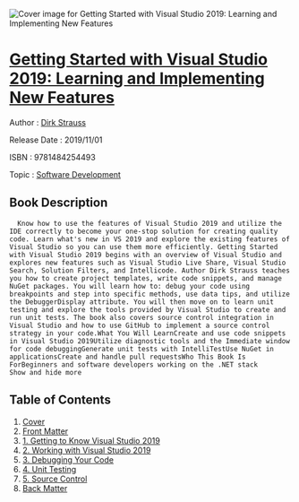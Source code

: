 ![Cover image for Getting Started with Visual Studio 2019: Learning and Implementing New Features](https://imgdetail.ebookreading.net/cover/cover/20200215/EB9781484254493.jpg)

[Getting Started with Visual Studio 2019: Learning and Implementing New Features](https://ebookreading.net/view/book/Getting+Started+with+Visual+Studio+2019%3A+Learning+and+Implementing+New+Features-EB9781484254493_1.html "Getting Started with Visual Studio 2019: Learning and Implementing New Features")
====================================================================================================================

Author : [Dirk Strauss](https://ebookreading.net/search/author/Dirk+Strauss)

Release Date : 2019/11/01

ISBN : 9781484254493

Topic : [Software Development](https://ebookreading.net/search/category/software-development)

Book Description
-----------------

      Know how to use the features of Visual Studio 2019 and utilize the IDE correctly to become your one-stop solution for creating quality code. Learn what's new in VS 2019 and explore the existing features of Visual Studio so you can use them more efficiently. Getting Started with Visual Studio 2019 begins with an overview of Visual Studio and explores new features such as Visual Studio Live Share, Visual Studio Search, Solution Filters, and Intellicode. Author Dirk Strauss teaches you how to create project templates, write code snippets, and manage NuGet packages. You will learn how to: debug your code using breakpoints and step into specific methods, use data tips, and utilize the DebuggerDisplay attribute. You will then move on to learn unit testing and explore the tools provided by Visual Studio to create and run unit tests. The book also covers source control integration in Visual Studio and how to use GitHub to implement a source control strategy in your code.What You Will LearnCreate and use code snippets in Visual Studio 2019Utilize diagnostic tools and the Immediate window for code debuggingGenerate unit tests with IntelliTestUse NuGet in applicationsCreate and handle pull requestsWho This Book Is ForBeginners and software developers working on the .NET stack           Show and hide more                
Table of Contents
-----------------

1. [Cover](https://ebookreading.net/view/book/Getting+Started+with+Visual+Studio+2019%3A+Learning+and+Implementing+New+Features-EB9781484254493_1.html)
1. [Front Matter](https://ebookreading.net/view/book/Getting+Started+with+Visual+Studio+2019%3A+Learning+and+Implementing+New+Features-EB9781484254493_2.html)
1. [1. Getting to Know Visual Studio 2019](https://ebookreading.net/view/book/Getting+Started+with+Visual+Studio+2019%3A+Learning+and+Implementing+New+Features-EB9781484254493_3.html)
1. [2. Working with Visual Studio 2019](https://ebookreading.net/view/book/Getting+Started+with+Visual+Studio+2019%3A+Learning+and+Implementing+New+Features-EB9781484254493_4.html)
1. [3. Debugging Your Code](https://ebookreading.net/view/book/Getting+Started+with+Visual+Studio+2019%3A+Learning+and+Implementing+New+Features-EB9781484254493_5.html)
1. [4. Unit Testing](https://ebookreading.net/view/book/Getting+Started+with+Visual+Studio+2019%3A+Learning+and+Implementing+New+Features-EB9781484254493_6.html)
1. [5. Source Control](https://ebookreading.net/view/book/Getting+Started+with+Visual+Studio+2019%3A+Learning+and+Implementing+New+Features-EB9781484254493_7.html)
1. [Back Matter](https://ebookreading.net/view/book/Getting+Started+with+Visual+Studio+2019%3A+Learning+and+Implementing+New+Features-EB9781484254493_8.html)

